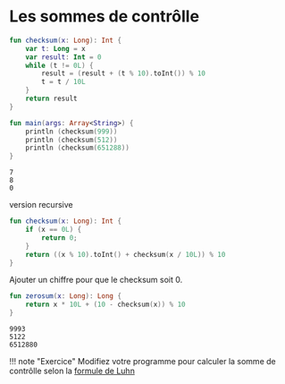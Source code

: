 # Les sommes de contrôlle  

``` kotlin
fun checksum(x: Long): Int {
	var t: Long = x
	var result: Int = 0
	while (t != 0L) {
		result = (result + (t % 10).toInt()) % 10
		t = t / 10L
	}
	return result
}

fun main(args: Array<String>) {
	println (checksum(999))
	println (checksum(512))
	println (checksum(651288))
}
```

```
7
8
0
```

version recursive

``` kotlin
fun checksum(x: Long): Int {
	if (x == 0L) {
		return 0;
	}
	return ((x % 10).toInt() + checksum(x / 10L)) % 10
}
```

Ajouter un chiffre pour que le checksum soit 0.

``` kotlin
fun zerosum(x: Long): Long {
    return x * 10L + (10 - checksum(x)) % 10
}
```

```
9993
5122
6512880
```

!!! note "Exercice"
	Modifiez votre programme pour calculer la somme de contrôlle selon
	la [formule de Luhn](https://en.wikipedia.org/wiki/Luhn_algorithm)
